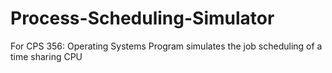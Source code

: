# Process-Scheduling-Simulator
For CPS 356: Operating Systems
Program simulates the job scheduling of a time sharing CPU
